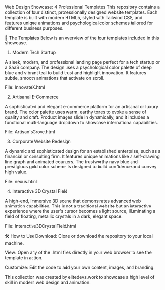 Web Design Showcase: 4 Professional Templates
This repository contains a collection of four distinct, professionally designed website templates. Each template is built with modern HTML5, styled with Tailwind CSS, and features unique animations and psychological color schemes tailored for different business purposes.

🚀 The Templates
Below is an overview of the four templates included in this showcase.

1. Modern Tech Startup

A sleek, modern, and professional landing page perfect for a tech startup or a SaaS company. The design uses a psychological color palette of deep blue and vibrant teal to build trust and highlight innovation. It features subtle, smooth animations that activate on scroll.

File: InnovateX.html

2. Artisanal E-Commerce

A sophisticated and elegant e-commerce platform for an artisanal or luxury brand. The color palette uses warm, earthy tones to evoke a sense of quality and craft. Product images slide in dynamically, and it includes a functional multi-language dropdown to showcase international capabilities.

File: Artisan'sGrove.html

3. Corporate Website Redesign

A dynamic and sophisticated design for an established enterprise, such as a financial or consulting firm. It features unique animations like a self-drawing line graph and animated counters. The trustworthy navy blue and prestigious gold color scheme is designed to build confidence and convey high value.

File: nexus.html

4. Interactive 3D Crystal Field

A high-end, immersive 3D scene that demonstrates advanced web animation capabilities. This is not a traditional website but an interactive experience where the user's cursor becomes a light source, illuminating a field of floating, metallic crystals in a dark, elegant space.

File: Interactive3DCrystalField.html

🛠️ How to Use
Download: Clone or download the repository to your local machine.

View: Open any of the .html files directly in your web browser to see the template in action.

Customize: Edit the code to add your own content, images, and branding.

This collection was created by elitedevs.work to showcase a high level of skill in modern web design and animation.

